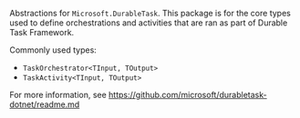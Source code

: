 Abstractions for `Microsoft.DurableTask`. This package is for the core types used to define orchestrations and activities that are ran as part of Durable Task Framework.

Commonly used types:
- `TaskOrchestrator<TInput, TOutput>`
- `TaskActivity<TInput, TOutput>`

For more information, see https://github.com/microsoft/durabletask-dotnet/readme.md